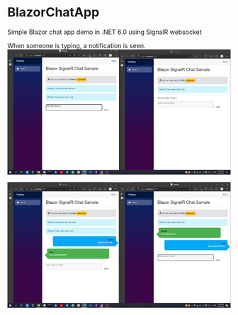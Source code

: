 # BlazorChatApp
Simple Blazor chat app demo in .NET 6.0 using SignalR websocket


When someone is typing, a notification is seen.
![image1](https://github.com/ChickenPollo/BlazorChatApp/blob/master/ScreenShots/Medium1.png?raw=true)

![image2](https://github.com/ChickenPollo/BlazorChatApp/blob/master/ScreenShots/Medium2.png?raw=true)
